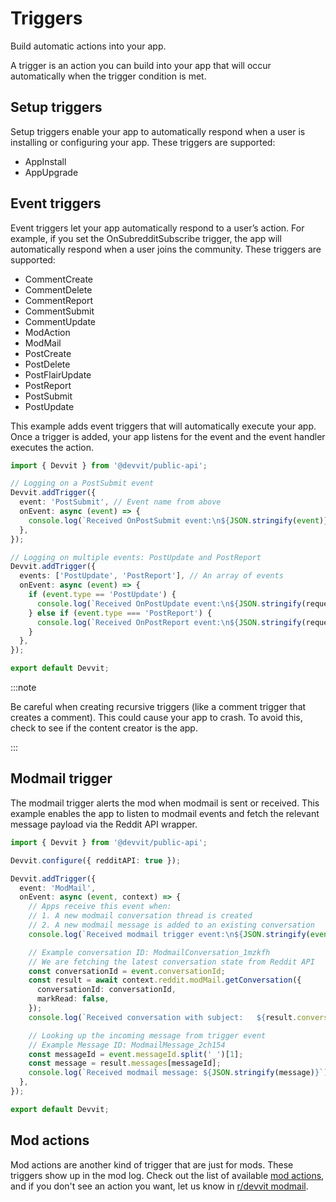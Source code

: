 # Triggers

Build automatic actions into your app.

A trigger is an action you can build into your app that will occur automatically when the trigger condition is met.

## Setup triggers

Setup triggers enable your app to automatically respond when a user is installing or configuring your app. These triggers are supported:

- AppInstall
- AppUpgrade

## Event triggers

Event triggers let your app automatically respond to a user’s action. For example, if you set the OnSubredditSubscribe trigger, the app will automatically respond when a user joins the community. These triggers are supported:

- CommentCreate
- CommentDelete
- CommentReport
- CommentSubmit
- CommentUpdate
- ModAction
- ModMail
- PostCreate
- PostDelete
- PostFlairUpdate
- PostReport
- PostSubmit
- PostUpdate

This example adds event triggers that will automatically execute your app. Once a trigger is added, your app listens for the event and the event handler executes the action.

```ts
import { Devvit } from '@devvit/public-api';

// Logging on a PostSubmit event
Devvit.addTrigger({
  event: 'PostSubmit', // Event name from above
  onEvent: async (event) => {
    console.log(`Received OnPostSubmit event:\n${JSON.stringify(event)}`);
  },
});

// Logging on multiple events: PostUpdate and PostReport
Devvit.addTrigger({
  events: ['PostUpdate', 'PostReport'], // An array of events
  onEvent: async (event) => {
    if (event.type == 'PostUpdate') {
      console.log(`Received OnPostUpdate event:\n${JSON.stringify(request)}`);
    } else if (event.type === 'PostReport') {
      console.log(`Received OnPostReport event:\n${JSON.stringify(request)}`);
    }
  },
});

export default Devvit;
```

:::note

Be careful when creating recursive triggers (like a comment trigger that creates a comment). This could cause your app to crash. To avoid this, check to see if the content creator is the app.

:::

## Modmail trigger

The modmail trigger alerts the mod when modmail is sent or received. This example enables the app to listen to modmail events and fetch the relevant message payload via the Reddit API wrapper.

```ts
import { Devvit } from '@devvit/public-api';

Devvit.configure({ redditAPI: true });

Devvit.addTrigger({
  event: 'ModMail',
  onEvent: async (event, context) => {
    // Apps receive this event when:
    // 1. A new modmail conversation thread is created
    // 2. A new modmail message is added to an existing conversation
    console.log(`Received modmail trigger event:\n${JSON.stringify(event)}`);

    // Example conversation ID: ModmailConversation_1mzkfh
    // We are fetching the latest conversation state from Reddit API
    const conversationId = event.conversationId;
    const result = await context.reddit.modMail.getConversation({
      conversationId: conversationId,
      markRead: false,
    });
    console.log(`Received conversation with subject:   ${result.conversation?.subject}`);

    // Looking up the incoming message from trigger event
    // Example Message ID: ModmailMessage_2ch154
    const messageId = event.messageId.split('_')[1];
    const message = result.messages[messageId];
    console.log(`Received modmail message: ${JSON.stringify(message)}`);
  },
});

export default Devvit;
```

## Mod actions

Mod actions are another kind of trigger that are just for mods. These triggers show up in the mod log. Check out the list of available [mod actions](https://developers.reddit.com/docs/mod_actions), and if you don't see an action you want, let us know in [r/devvit modmail](https://reddit.com/message/compose/?to=/r/Devvit).

